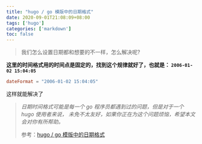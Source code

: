 ```yaml
---
title: "hugo / go 模版中的日期格式"
date: 2020-09-01T21:08:09+08:00
tags: ['hugo']
categories: ['markdown']
toc: false
---
```


<!--more-->

>  我们怎么设置日期都和想要的不一样，怎么解决呢?

**这里的时间格式用的时间点是固定的，找到这个规律就好了，也就是： `2006-01-02 15:04:05`**

```toml
dateFormat = "2006-01-02 15:04:05"
```
这样就能解决了

> *日期时间格式可能是每一个 go 程序员都遇到过的问题，但是对于一个 hugo 使用者来说， 未免不太友好，如果你正在为这个问题烦恼，希望本文会对你有所帮助。*
>
> 参考：[hugo / go 模版中的日期格式](https://tricks.one/post/date-format-in-hugo-or-go-templates/)



